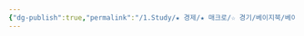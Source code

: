 ```yaml
---
{"dg-publish":true,"permalink":"/1.Study/★ 경제/★ 매크로/☆ 경기/베이지북/베이지북/","created":"2024-11-20T21:02:27.016+09:00","updated":"2025-06-03T20:07:19.663+09:00"}
---
```



